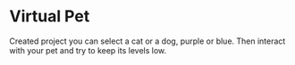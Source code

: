 # Virtual Pet
Created project
you can select a cat or a dog, purple or blue. Then interact with your pet and try to keep its levels low. 
